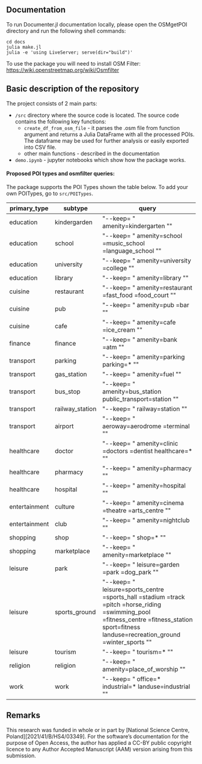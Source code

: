 ## Documentation
To run Documenter.jl documentation locally, please open the OSMgetPOI directory and run the following shell commands:
```
cd docs
julia make.jl
julia -e 'using LiveServer; serve(dir="build")'
```
To use the package you will need to install OSM Filter: https://wiki.openstreetmap.org/wiki/Osmfilter

## Basic description of the repository
The project consists of 2 main parts:
- `/src` directory where the source code is located. The source code contains the following key functions:
    - `create_df_from_osm_file` - it parses the .osm file from function argument and returns a Julia DataFrame with all the processed POIs. The dataframe may be used for further analysis or easily exported into CSV file.
    - other main functions - described in the documentation
 - `demo.ipynb` - jupyter notebooks which show how the package works.

#### Proposed POI types and osmfilter queries:

The package supports the POI Types shown the table below. To add your own POITypes, go to `src/POITypes`.

| primary_type 	| subtype 	| query 	|
|---	|---	|---	|
| education 	| kindergarden 	| "--keep= \" amenity=kindergarten \"" 	|
| education 	| school 	| "--keep= \" amenity=school =music_school =language_school \"" 	|
| education 	| university 	| "--keep= \" amenity=university =college \"" 	|
| education 	| library 	| "--keep= \" amenity=library \"" 	|
| cuisine 	| restaurant 	| "--keep= \" amenity=restaurant =fast_food =food_court \"" 	|
| cuisine 	| pub 	| "--keep= \" amenity=pub =bar \"" 	|
| cuisine 	| cafe 	| "--keep= \" amenity=cafe =ice_cream \"" 	|
| finance 	| finance 	| "--keep= \" amenity=bank =atm \"" 	|
| transport 	| parking 	| "--keep= \" amenity=parking parking=* \"" 	|
| transport 	| gas_station 	| "--keep= \" amenity=fuel \"" 	|
| transport 	| bus_stop 	| "--keep= \" amenity=bus_station public_transport=station \"" 	|
| transport 	| railway_station 	| "--keep= \" railway=station \"" 	|
| transport 	| airport 	| "--keep= \" aeroway=aerodrome =terminal \"" 	|
| healthcare 	| doctor 	| "--keep= \" amenity=clinic =doctors =dentist healthcare=* \"" 	|
| healthcare 	| pharmacy 	| "--keep= \" amenity=pharmacy \"" 	|
| healthcare 	| hospital 	| "--keep= \" amenity=hospital \"" 	|
| entertainment 	| culture 	| "--keep= \" amenity=cinema =theatre =arts_centre \"" 	|
| entertainment 	| club 	| "--keep= \" amenity=nightclub \"" 	|
| shopping 	| shop 	| "--keep= \" shop=* \"" 	|
| shopping 	| marketplace 	| "--keep= \" amenity=marketplace \"" 	|
| leisure 	| park 	| "--keep= \" leisure=garden =park =dog_park \"" 	|
| leisure 	| sports_ground 	| "--keep= \" leisure=sports_centre =sports_hall =stadium =track =pitch =horse_riding =swimming_pool =fitness_centre =fitness_station sport=fitness landuse=recreation_ground =winter_sports \"" 	|
| leisure 	| tourism 	| "--keep= \" tourism=* \"" 	|
| religion 	| religion 	| "--keep= \" amenity=place_of_worship \"" 	|
| work 	| work 	| "--keep= \" office=* industrial=* landuse=industrial \"" 	|

## Remarks
This research was funded in whole or in part by [National Science Centre,  Poland][2021/41/B/HS4/03349]. For the software’s  documentation for the purpose of Open Access, the author has applied a CC-BY public copyright licence to any Author Accepted Manuscript (AAM) version arising from this submission.
